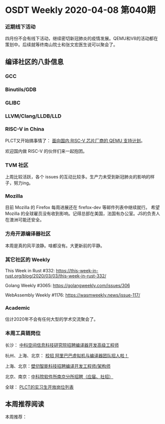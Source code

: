 # OSDT Weekly 2020-04-08 第040期

### 近期线下活动

四月份不会有线下活动，继续密切新冠肺炎的疫情发展。QEMU和V8的活动都在策划中。后续就等终南山院士和张文宏医生说可以聚会了。

## 编译社区的八卦信息

### GCC


### Binutils/GDB


### GLIBC



### LLVM/Clang/LLDB/LLD



### RISC-V in China

PLCT又开始搞事情了： [面向国内 RISC-V 芯片厂商的 QEMU 支持计划](https://mp.weixin.qq.com/s/e5dDHOUY6oz3KBhqCRn5nw)。

欢迎国内做 RISC-V 的伙伴们来一起抱团。

### TVM 社区

上周比较活跃，各个 issues 的互动比较多。生产力未受到新冠肺炎的影响的样子，努力ing。

### Mozilla

目前 Mozilla 的 Firefox 每周进展还在 firefox-dev 等邮件列表中继续就行。
希望 Mozilla 的全球雇员没有收到影响。记得总部在美国，法国有办公室。JS的负责人在澳洲可能还安全。

### 方舟开源编译器社区

本周是真的风平浪静。啥都没有。大更新前的平静。

### 其它社区的 Weekly

This Week in Rust #332:
https://this-week-in-rust.org/blog/2020/03/03/this-week-in-rust-332/

Golang Weekly #3065:
https://golangweekly.com/issues/306

WebAssembly Weekly #1176:
https://wasmweekly.news/issue-117/

### Academic

估计2020年不会有任何大型的学术交流聚会了。

### 本周工具链岗位

长沙： [中科空间信息科技研究院招聘编译器开发高级工程师](https://mp.weixin.qq.com/s/ESB_WwS3IJn_UuLif4b9fg)

杭州、上海、北京： [校招 阿里巴巴虚拟机与编译器团队招人啦！](https://mp.weixin.qq.com/s/fSydMJfdAlclZ9lZjMTvmg)

上海、北京：[壁仞智能科技招聘编译开发工程师/架构师](https://mp.weixin.qq.com/s/F6maenedYdtb9GZuKq0p0w)

北京、南京：[中科院软件所南京分所招聘（应届、社招）](https://mp.weixin.qq.com/s/wmKd6WppQ2baYqkNYHrTJg)

全球： [PLCT的实习生开放岗位列表](https://github.com/isrc-cas/PLCT-Weekly/blob/master/open-positions.md)

## 本周推荐阅读

本周推荐：
